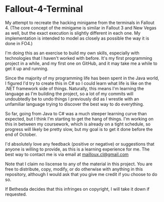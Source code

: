 # Fallout-4-Terminal
My attempt to recreate the hacking minigame from the terminals in Fallout 4. (The core concept of the minigame is similar in Fallout 3 
and New Vegas as well, but the exact execution is slightly different in each one. My implementation is intended to model as closely as 
possible the way it is done in FO4.)

I'm doing this as an exercise to build my own skills, especially with technologies that I haven't worked with before. It's my first 
programming project in a while, and my first one on GitHub, and it may take me a while to get it up and running.

Since the majority of my programming life has been spent in the Java world, I figured I'd try to create this in C# so I could 
learn what life is like on the .NET framework side of things. Naturally, this means I'm learning the language as I'm building the 
project, so a lot of my commits will undoubtedly be to undo things I previously did as I wrestle with an unfamiliar language trying to 
discover the best way to do everything.

So far, going from Java to C# was a much steeper learning curve than expected, but I think I'm starting to get the hang of things. 
I'm working on this in between my coursework, which is already on a tight schedule, so progress will likely be pretty slow, but my 
goal is to get it done before the end of October.

I'd absolutely love any feedback (positive or negative) or suggestions that anyone is willing to provide, as this is a learning 
experience for me. The best way to contact me is via email at mailloux.cl@gmail.com

Note that I claim no liscense to any of the material in this project. You are free to distribute, copy, modify, or do otherwise with 
anything in this repository, although I would ask that you give me credit if you choose to do so.

If Bethesda decides that this infringes on copyright, I will take it down if requested.
